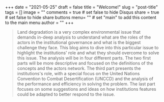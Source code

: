 +++
date = "2021-05-25"
draft = false
title = "Welcome!"
slug = "post-title"
tags = []
image = ""
comments = true	# set false to hide Disqus
share = true	# set false to hide share buttons
menu= ""		# set "main" to add this content to the main menu
author = ""
+++

> Land degradation is a very complex environmental issue that demands in-deep analysis to understand what are the roles of the actors in the institutional governance and what is the biggest challenge they face. This blog aims to dive into this particular issue to highlight the institutions' role and what they should overcome to solve this issue. The analysis will be in four different parts. The two first parts will be more descriptive and focused on the definitions of the concepts and the actors network. The third part presents the institutions's role, with a special focus on the United Nations Convention to Combat Desertification (UNCCD) and the analysis of the performance and efficiency in solving the problem. The last part  focuses on some suggestions and ideas on how institutions features could be adapted to better respond to the issue. 